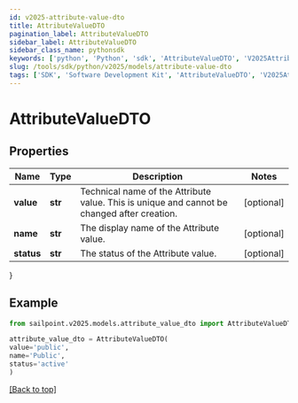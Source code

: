 ```yaml
---
id: v2025-attribute-value-dto
title: AttributeValueDTO
pagination_label: AttributeValueDTO
sidebar_label: AttributeValueDTO
sidebar_class_name: pythonsdk
keywords: ['python', 'Python', 'sdk', 'AttributeValueDTO', 'V2025AttributeValueDTO'] 
slug: /tools/sdk/python/v2025/models/attribute-value-dto
tags: ['SDK', 'Software Development Kit', 'AttributeValueDTO', 'V2025AttributeValueDTO']
---
```


# AttributeValueDTO


## Properties

Name | Type | Description | Notes
------------ | ------------- | ------------- | -------------
**value** | **str** | Technical name of the Attribute value. This is unique and cannot be changed after creation. | [optional] 
**name** | **str** | The display name of the Attribute value. | [optional] 
**status** | **str** | The status of the Attribute value. | [optional] 
}

## Example

```python
from sailpoint.v2025.models.attribute_value_dto import AttributeValueDTO

attribute_value_dto = AttributeValueDTO(
value='public',
name='Public',
status='active'
)

```
[[Back to top]](#) 

